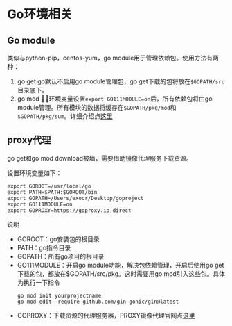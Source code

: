 # Go环境相关
## Go module
类似与python-pip，centos-yum，go module用于管理依赖包。使用方法有两种：
1. go get
go默认不启用go module管理包，go get下载的包将放在`$GOPATH/src`目录底下。
2. go mod
环境变量设置`export GO111MODULE=on`后，所有依赖包将由go module管理。所有模块的数据将缓存在`$GOPATH/pkg/mod`和`$GOPATH/pkg/sum`。详细介绍点[这里](https://zhuanlan.zhihu.com/p/103534192)
## proxy代理
go get和go mod download被墙，需要借助镜像代理服务下载资源。

设置环境变量如下：
```shell
export GOROOT=/usr/local/go
export PATH=$PATH:$GOROOT/bin
export GOPATH=/Users/exocr/Desktop/goproject
export GO111MODULE=on
export GOPROXY=https://goproxy.io,direct
```

说明

+ GOROOT：go安装包的根目录
+ PATH：go指令目录
+ GOPATH：所有go项目的根目录
+ GO111MODULE：开启go module功能，解决包依赖管理，开启后使用go get下载的包，都放在$GOPATH/src/pkg。这时需要用go mod引入这些包。具体为执行一下指令
  ```shell
  go mod init yourprojectname
  go mod edit -require github.com/gin-gonic/gin@latest
  ```
+ GOPROXY：下载资源的代理服务器，PROXY镜像代理官网点[这里](https://goproxy.io/zh/docs/introduction.html)
